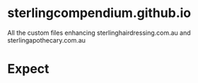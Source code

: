 # sterlingcompendium.github.io
All the custom files enhancing sterlinghairdressing.com.au and sterlingapothecary.com.au

# Expect
<link rel="stylesheet" href="https://sterlingcompendium.github.io/style/apothecary.css">
<script type="module" src="https://sterlingcompendium.github.io/scripts/apothecary.js"></script>
